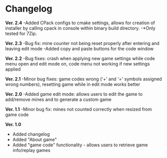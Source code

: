 # Changelog

**Ver. 2.4**
-Added CPack configs to cmake settings, allows for creation of installer by calling
cpack in console within binary build directory.
	-*Only tested for 7Zip.

**Ver. 2.3**
-Bug fix: mine counter not being reset properly after entering and leaving edit mode
-Added copy and paste buttons for the code window

**Ver. 2.2**
-Bug fixes: crash when applying new game settings while code menu open and edit mode on, code menu not working if new settings applied

**Ver. 2.1**
-Minor bug fixes: game codes wrong ('+' and '=' symbols assigned wrong numbers), resetting game while in edit mode works better

**Ver. 2.0**
-Added game edit mode: allows users to edit the game to add/remove mines and to generate
a custom game

**Ver. 1.1**
-Minor bug fix: mines not counted correctly when resized from game code

**Ver. 1.0**
- Added changelog
- Added "About game"
- Added "game code" functionality - allows users to retrieve game info/replay games
